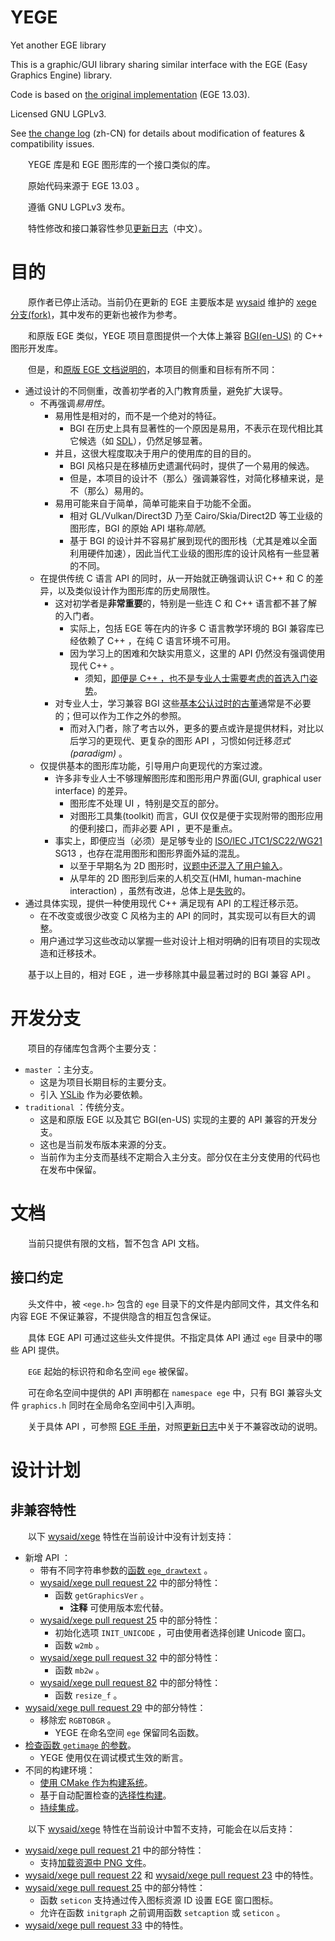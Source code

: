 ﻿# YEGE

Yet another EGE library

This is a graphic/GUI library sharing similar interface with the EGE (Easy Graphics Engine) library.

Code is based on [the original implementation](http://misakamm.github.com/xege) (EGE 13.03).

Licensed GNU LGPLv3.

See [the change log](ChangeLog.md) (zh-CN) for details about modification of features & compatibility issues.

　　YEGE 库是和 EGE 图形库的一个接口类似的库。

　　原始代码来源于 EGE 13.03 。

　　遵循 GNU LGPLv3 发布。

　　特性修改和接口兼容性参见[更新日志](ChangeLog.md)（中文）。

# 目的

　　原作者已停止活动。当前仍在更新的 EGE 主要版本是 [wysaid](http://wysaid.org/) 维护的 [xege 分支(fork)](https://xege.org/ege-open-source)，其中发布的更新也被作为参考。

　　和原版 EGE 类似，YEGE 项目意图提供一个大体上兼容 [BGI(en-US)](https://en.wikipedia.org/wiki/Borland_Graphics_Interface) 的 C++ 图形开发库。

　　但是，和[原版 EGE 文档说明的](http://xege.org/manual/intro/index.htm)，本项目的侧重和目标有所不同：

* 通过设计的不同侧重，改善初学者的入门教育质量，避免扩大误导。
	* 不再强调*易用性*。
		* 易用性是相对的，而不是一个绝对的特征。
			* BGI 在历史上具有显著性的一个原因是易用，不表示在现代相比其它候选（如 [SDL](https://en.wikipedia.org/wiki/Simple_DirectMedia_Layer)），仍然足够显著。
		* 并且，这很大程度取决于用户的使用库的目的目的。
			* BGI 风格只是在移植历史遗漏代码时，提供了一个易用的候选。
			* 但是，本项目的设计不（那么）强调兼容性，对简化移植来说，是不（那么）易用的。
		* 易用可能来自于简单，简单可能来自于功能不全面。
			* 相对 GL/Vulkan/Direct3D 乃至 Cairo/Skia/Direct2D 等工业级的图形库，BGI 的原始 API 堪称*简陋*。
			* 基于 BGI 的设计并不容易扩展到现代的图形栈（尤其是难以全面利用硬件加速），因此当代工业级的图形库的设计风格有一些显著的不同。
	* 在提供传统 C 语言 API 的同时，从一开始就正确强调认识 C++ 和 C 的差异，以及类似设计作为图形库的历史局限性。
		* 这对初学者是**非常重要**的，特别是一些连 C 和 C++ 语言都不甚了解的入门者。
			* 实际上，包括 EGE 等在内的许多 C 语言教学环境的 BGI 兼容库已经依赖了 C++ ，在纯 C 语言环境不可用。
			* 因为学习上的困难和欠缺实用意义，这里的 API 仍然没有强调使用现代 C++ 。
				* 须知，[即便是 C++ ，也不是专业人士需要考虑的首选入门姿势](https://github.com/FrankHB/pl-docs/blob/master/zh-CN/introduction-to-learning-computer-languages.md)。
		* 对专业人士，学习兼容 BGI 这些[基本公认过时的古董](https://www.zhihu.com/question/403035995)通常是不必要的；但可以作为工作之外的参照。
			* 而对入门者，除了考古以外，更多的要点或许是提供材料，对比以后学习的更现代、更复杂的图形 API ，习惯如何迁移*范式(paradigm)* 。
	* 仅提供基本的图形库功能，引导用户向更现代的方案过渡。
		* 许多非专业人士不够理解图形库和图形用户界面(GUI, graphical user interface) 的差异。
			* 图形库不处理 UI ，特别是交互的部分。
			* 对图形工具集(toolkit) 而言，GUI 仅仅是便于实现附带的图形应用的便利接口，而非必要 API ，更不是重点。
		* 事实上，即便应当（必须）是足够专业的 [ISO/IEC JTC1/SC22/WG21](https://isocpp.org/std/the-committee) SG13 ，也存在混用图形和图形界面外延的混乱。
			* 以至于早期名为 2D 图形时，[议题中还混入了用户输入](https://groups.google.com/a/isocpp.org/g/sg13/c/-eF9DCAu9Sc/m/Gseg64qPP_YJ)。
			* 从早年的 2D 图形到后来的人机交互(HMI, human-machine interaction) ，虽然有改进，总体上是[失败](https://www.reddit.com/r/cpp/comments/89q6wr/sg13_2d_graphics_why_it_failed/)的。
* 通过具体实现，提供一种使用现代 C++ 满足现有 API 的工程迁移示范。
	* 在不改变或很少改变 C 风格为主的 API 的同时，其实现可以有巨大的调整。
	* 用户通过学习这些改动以掌握一些对设计上相对明确的旧有项目的实现改造和迁移技术。

　　基于以上目的，相对 EGE ，进一步移除其中最显著过时的 BGI 兼容 API 。

# 开发分支

　　项目的存储库包含两个主要分支：

* `master` ：主分支。
	* 这是为项目长期目标的主要分支。
	* 引入 [YSLib](https://osdn.net/projects/yslib) 作为必要依赖。
* `traditional` ：传统分支。
	* 这是和原版 EGE 以及其它 BGI(en-US) 实现的主要的 API 兼容的开发分支。
	* 这也是当前发布版本来源的分支。
	* 当前作为主分支而基线不定期合入主分支。部分仅在主分支使用的代码也在发布中保留。

# 文档

　　当前只提供有限的文档，暂不包含 API 文档。

## 接口约定

　　头文件中，被 `<ege.h>` 包含的 `ege` 目录下的文件是内部同文件，其文件名和内容 EGE 不保证兼容，不提供隐含的相互包含保证。

　　具体 EGE API 可通过这些头文件提供。不指定具体 API 通过 `ege` 目录中的哪些 API 提供。

　　`EGE` 起始的标识符和命名空间 `ege` 被保留。

　　可在命名空间中提供的 API 声明都在 `namespace ege` 中，只有 BGI 兼容头文件 `graphics.h` 同时在全局命名空间中引入声明。

　　关于具体 API ，可参照 [EGE 手册](http://xege.org/manual/)，对照[更新日志](ChangeLog.md)中关于不兼容改动的说明。

# 设计计划

## 非兼容特性

　　以下 [wysaid/xege](https://github.com/wysaid/xege) 特性在当前设计中没有计划支持：

* 新增 API ：
	* 带有不同字符串参数的[函数 `ege_drawtext`](https://github.com/wysaid/xege/pull/20) 。
	* [wysaid/xege pull request 22](https://github.com/wysaid/xege/pull/22) 中的部分特性：
		* 函数 `getGraphicsVer` 。
			* **注释** 可使用版本宏代替。
	* [wysaid/xege pull request 25](https://github.com/wysaid/xege/pull/25) 中的部分特性：
		* 初始化选项 `INIT_UNICODE` ，可由使用者选择创建 Unicode 窗口。
		* 函数 `w2mb` 。
	* [wysaid/xege pull request 32](https://github.com/wysaid/xege/pull/32) 中的部分特性：
		* 函数 `mb2w` 。
	* [wysaid/xege pull request 82](https://github.com/wysaid/xege/pull/82) 中的部分特性：
		* 函数 `resize_f` 。
* [wysaid/xege pull request 29](https://github.com/wysaid/xege/pull/29) 中的部分特性：
	* 移除宏 `RGBTOBGR` 。
		* YEGE 在命名空间 `ege` 保留同名函数。
* [检查函数 `getimage` 的参数](https://github.com/wysaid/xege/pull/35)。
	* YEGE 使用仅在调试模式生效的断言。
* 不同的构建环境：
	* [使用 CMake 作为构建系统](https://github.com/wysaid/xege/pull/10)。
	* 基于自动配置检查的[选择性构建](https://github.com/wysaid/xege/commit/29808044ffac17cf1c2271609fb8a64816bd5f0d)。
	* [持续集成](https://github.com/wysaid/xege/pull/38)。

　　以下 [wysaid/xege](https://github.com/wysaid/xege) 特性在当前设计中暂不支持，可能会在以后支持：

* [wysaid/xege pull request 21](https://github.com/wysaid/xege/pull/21) 中的部分特性：
	* 支持[加载资源中 PNG 文件](https://github.com/wysaid/xege/pull/21/commits/eaba380a3b07d46263090a7e5064571ffc5af8d7)。
* [wysaid/xege pull request 22](https://github.com/wysaid/xege/pull/22) 和 [wysaid/xege pull request 23](https://github.com/wysaid/xege/pull/23) 中的特性。
* [wysaid/xege pull request 25](https://github.com/wysaid/xege/pull/25) 中的部分特性：
	* 函数 `seticon` 支持通过传入图标资源 ID 设置 EGE 窗口图标。
	* 允许在函数 `initgraph` 之前调用函数 `setcaption` 或 `seticon` 。
* [wysaid/xege pull request 33](https://github.com/wysaid/xege/pull/33) 中的特性。

